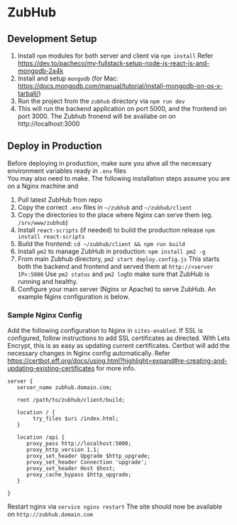 # ZubHub

## Development Setup
1. Install `npm` modules for both server and client via `npm install` Refer https://dev.to/pacheco/my-fullstack-setup-node-js-react-js-and-mongodb-2a4k
2. Install and setup `mongodb` (for Mac: https://docs.mongodb.com/manual/tutorial/install-mongodb-on-os-x-tarball/)
3. Run the project from the `zubhub` directory via `npm run dev`
4. This will run the backend application on port 5000, and the frontend on port 3000. The Zubhub fronend will be availabe on on http://localhost:3000

## Deploy in Production
Before deploying in production, make sure you ahve all the necessary environment variables ready in `.env` files  
You may also need to make. The following installation steps assume you are on a Nginx machine and 

1. Pull latest ZubHub from repo
2. Copy the correct `.env` files in `~/zubhub` and `~/zubhub/client`
3. Copy the directories to the place where Nginx can serve them (eg. `/srv/www/zubhub`)
4. Install `react-scripts` (if needed) to build the production release `npm install react-scripts`
5. Build the frontend: `cd ~/zubhub/client && npm run build`
6. Install `pm2` to manage ZubHub in production: `npm install pm2 -g`
7. From main Zubhub directory, `pm2 start deploy.config.js` This starts both the backend and frontend and served them at `http://<server IP>:5000` Use
`pm2 status` and `pm2 log`to make sure that ZubHub is running and healthy.
8. Configure your main server (Nginx or Apache) to serve ZubHub. An example Nginx configuration is below.

### Sample Nginx Config
Add the following configuration to Nginx in `sites-enabled`. If SSL is configured, follow instructions to add SSL certificates as directed.
With Lets Encrypt, this is as easy as updating current certificates. Certbot will add the necessary changes in Nginx config automatically. 
Refer https://certbot.eff.org/docs/using.html?highlight=expand#re-creating-and-updating-existing-certificates for more info.

```
server {
   server_name zubhub.domain.com;

   root /path/to/zubhub/client/build;

   location / {
        try_files $uri /index.html;
   }

   location /api {
      proxy_pass http://localhost:5000;
      proxy_http_version 1.1;
      proxy_set_header Upgrade $http_upgrade;
      proxy_set_header Connection 'upgrade';
      proxy_set_header Host $host;
      proxy_cache_bypass $http_upgrade;
   }

}
```

Restart nginx via `service nginx restart` The site should now be available on `http://zubhub.domain.com`


